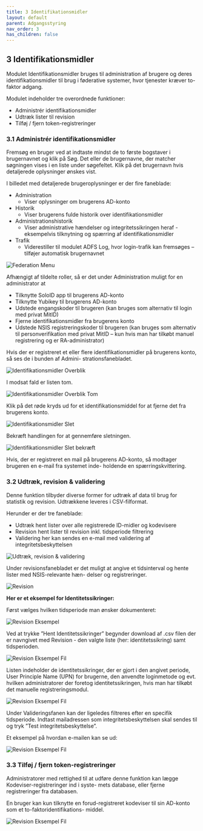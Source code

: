 ```yaml
---
title: 3 Identifikationsmidler
layout: default
parent: Adgangsstyring
nav_order: 3
has_children: false
---
```


## 3 Identifikationsmidler

Modulet Identifikationsmidler bruges til administration af brugere og deres identifikationsmidler til brug i
føderative systemer, hvor tjenester kræver to-faktor adgang.

Modulet indeholder tre overordnede funktioner:


* Administrér identifikationsmidler
* Udtræk lister til revision
* Tilføj / fjern token-registreringer

### 3.1 Administrér identifikationsmidler

Fremsøg en bruger ved at indtaste mindst de to første bogstaver i brugernavnet og klik på Søg.
Det eller de brugernavne, der matcher søgningen vises i en liste under søgefeltet.
Klik på det brugernavn hvis detaljerede oplysninger ønskes vist.

I billedet med detaljerede brugeroplysninger er der fire faneblade:

* Administration
   * Viser oplysninger om brugerens AD-konto
* Historik
   * Viser brugerens fulde historik over identifikationsmidler
* Administrationshistorik
   * Viser administrative hændelser og integritetssikringen heraf - eksempelvis tilknytning og spærring af identifikationsmidler
* Trafik
   * Viderestiller til modulet ADFS Log, hvor login-trafik kan
     fremsøges – tilføjer automatisk brugernavnet

![Federation Menu](Billedmateriale\Identifikationsmiddeladministration.png)

Afhængigt af tildelte roller, så er det under Administration muligt for en administrator at

* Tilknytte SoloID app til brugerens AD-konto
* Tilknytte Yubikey til brugerens AD-konto
* Udstede engangskoder til brugeren (kan bruges som alternativ til login med privat MitID)
* Fjerne identifikationsmidler fra brugerens konto
* Udstede NSIS registreringskoder til brugeren (kan bruges som alternativ til personverifikation med privat MitID – kun hvis man har tilkøbt manuel registrering og er RA-administrator)

Hvis der er registreret et eller flere identifikationsmidler på brugerens konto, så ses de i bunden af Admini-
strationsfanebladet.

![Identifikationsmidler Overblik](Billedmateriale\IdentifikationsmidlerOverblik.png)

I modsat fald er listen tom.

![Identifikationsmidler Overblik Tom](Billedmateriale\IdentifikationsmidlerOverblikTom.png)

Klik på det røde kryds ud for et identifikationsmiddel for at fjerne det fra brugerens konto.

![Identifikationsmidler Slet](Billedmateriale\IdentifikationsmidlerOverblikSlet.png)

Bekræft handlingen for at gennemføre sletningen.

![Identifikationsmidler Slet bekræft](Billedmateriale\IdentifikationsmidlerOverblikSlet2.png)

Hvis, der er registreret en mail på brugerens AD-konto, så modtager brugeren en e-mail fra systemet inde-
holdende en spærringskvittering.

### 3.2 Udtræk, revision & validering

Denne funktion tilbyder diverse former for udtræk af data til brug for statistik og revision. Udtrækkene leveres i CSV-filformat.

Herunder er der tre faneblade:

* Udtræk hent lister over alle registrerede ID-midler og kodevisere
* Revision hent lister til revision inkl. tidsperiode filtrering
* Validering her kan sendes en e-mail med validering af integritetsbeskyttelsen

![Udtræk, revision & validering](Billedmateriale\UdtrækRevisionValidering.png)

Under revisionsfanebladet er det muligt at angive et tidsinterval og hente lister med NSIS-relevante hæn-
delser og registreringer.

![Revision](Billedmateriale\Revision.png)

**Her er et eksempel for Identitetssikringer:**

Først vælges hvilken tidsperiode man ønsker dokumenteret:

![Revision Eksempel](Billedmateriale\RevisionEksempel.png)

Ved at trykke ”Hent Identitetssikringer” begynder download af .csv filen der er navngivet med Revision -
den valgte liste (her: identitetssikring) samt tidsperioden.

![Revision Eksempel Fil](Billedmateriale\RevisionEksempelFil.png)

Listen indeholder de identitetssikringer, der er gjort i den angivet periode, User Principle Name (UPN) for
brugerne, den anvendte loginmetode og evt. hvilken administratorer der foretog identitetssikringen, hvis
man har tilkøbt det manuelle registreringsmodul.

![Revision Eksempel Fil](Billedmateriale\RevisionEksempelFilIndhold.png)

Under Valideringsfanen kan der ligeledes filtreres efter en specifik tidsperiode. Indtast mailadressen som
integritetsbeskyttelsen skal sendes til og tryk ”Test integritetsbeskyttelse”.

Et eksempel på hvordan e-mailen kan se ud:

![Revision Eksempel Fil](Billedmateriale\RevisionEksempelMail.png)

### 3.3 Tilføj / fjern token-registreringer

Administratorer med rettighed til at udføre denne funktion kan lægge Kodeviser-registreringer ind i syste-
mets database, eller fjerne registreringer fra databasen.

En bruger kan kun tilknytte en forud-registreret kodeviser til sin AD-konto som et to-faktoridentifikations-
middel.

![Revision Eksempel Fil](Billedmateriale\KodeviserRegistrering.png)


